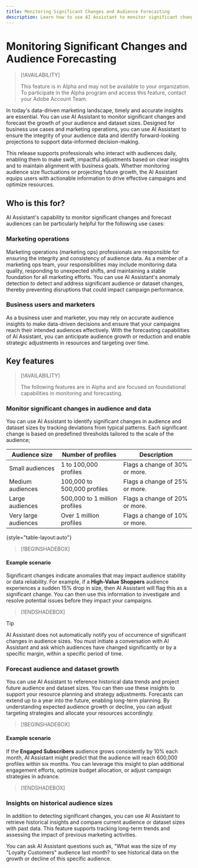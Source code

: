```yaml
---
title: Monitoring Significant Changes and Audience Forecasting
description: Learn how to use AI Assistant to monitor significant changes and forecast audiences in Adobe Experience Platform.
---
```

# Monitoring Significant Changes and Audience Forecasting

>[!AVAILABILITY]
>
>This feature is in Alpha and may not be available to your organization. To participate in the Alpha program and access this feature, contact your Adobe Account Team.

In today's data-driven marketing landscape, timely and accurate insights are essential. You can use AI Assistant to monitor significant changes and forecast the growth of your audience and dataset sizes. Designed for business use cases and marketing operations, you can use AI Assistant to ensure the integrity of your audience data and identify forward-looking projections to support data-informed decision-making.

This release supports professionals who interact with audiences daily, enabling them to make swift, impactful adjustments based on clear insights and to maintain alignment with business goals. Whether monitoring audience size fluctuations or projecting future growth, the AI Assistant equips users with actionable information to drive effective campaigns and optimize resources.

## Who is this for?

AI Assistant's capability to monitor significant changes and forecast audiences can be particularly helpful for the following use cases:

### Marketing operations

Marketing operations (marketing ops) professionals are responsible for ensuring the integrity and consistency of audience data. As a member of a marketing ops team, your responsibilities may include monitoring data quality, responding to unexpected shifts, and maintaining a stable foundation for all marketing efforts. You can use AI Assistant's anomaly detection to detect and address significant audience or dataset changes, thereby preventing disruptions that could impact campaign performance.

### Business users and marketers

As a business user and marketer, you may rely on accurate audience insights to make data-driven decisions and ensure that your campaigns reach their intended audiences effectively. With the forecasting capabilities of AI Assistant, you can anticipate audience growth or reduction and enable strategic adjustments in resources and targeting over time.

## Key features

>[!AVAILABILITY]
>
>The following features are in Alpha and are focused on foundational capabilities in monitoring and forecasting.

### Monitor significant changes in audience and data

You can use AI Assistant to identify significant changes in audience and dataset sizes by tracking deviations from typical patterns. Each significant change is based on predefined thresholds tailored to the scale of the audience;

| Audience size | Number of profiles | Description |
| --- | --- | --- |
| Small audiences | 1 to 100,000 profiles | Flags a change of 30% or more. |
| Medium audiences | 100,000 to 500,000 profiles | Flags a change of 25% or more. |
| Large audiences | 500,000 to 1 million profiles | Flags a change of 20% or more. |
| Very large audiences | Over 1 million profiles | Flags a change of 10% or more. |

{style="table-layout:auto"}

>[!BEGINSHADEBOX]

#### Example scenario

Significant changes indicate anomalies that may impact audience stability or data reliability. For example, if a **High-Value Shoppers** audience experiences a sudden 15% drop in size, then AI Assistant will flag this as a significant change. You can then use this information to investigate and resolve potential issues before they impact your campaigns.

>[!ENDSHADEBOX]

>[!TIP]
>
>AI Assistant does not automatically notify you of occurrence of significant changes in audience sizes. You must initiate a conversation with AI Assistant and ask which audiences have changed significantly or by a specific margin, within a specific period of time.

### Forecast audience and dataset growth

You can use AI Assistant to reference historical data trends and project future audience and dataset sizes. You can then use these insights to support your resource planning and strategy adjustments. Forecasts can extend up to a year into the future, enabling long-term planning. By understanding expected audience growth or decline, you can adjust targeting strategies and allocate your resources accordingly.

>[!BEGINSHADEBOX]

#### Example scenario

If the **Engaged Subscribers** audience grows consistently by 10% each month, AI Assistant might predict that the audience will reach 600,000 profiles within six months. You can leverage this insight to plan additional engagement efforts, optimize budget allocation, or adjust campaign strategies in advance.

>[!ENDSHADEBOX]

### Insights on historical audience sizes

In addition to detecting significant changes, you can use AI Assistant to retrieve historical insights and compare current audience or dataset sizes with past data. This feature supports tracking long-term trends and assessing the impact of previous marketing activities.

You can ask AI Assistant questions such as, "What was the size of my "Loyalty Customers" audience last month? to see historical data on the growth or decline of  this specific audience.


